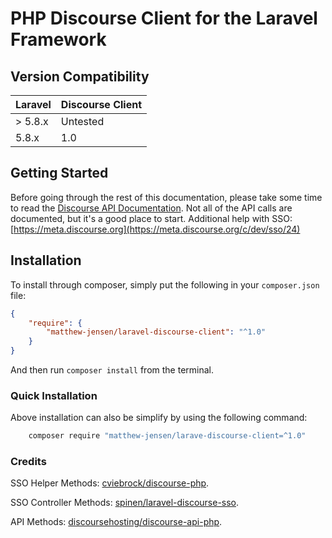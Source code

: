 PHP Discourse Client for the Laravel Framework
==============

## Version Compatibility

 Laravel  | Discourse Client
:---------|:----------
 > 5.8.x  | Untested
 5.8.x    | 1.0

## Getting Started

Before going through the rest of this documentation, please take some time to read the [Discourse API Documentation](https://docs.discourse.org/).
Not all of the API calls are documented, but it's a good place to start.
Additional help with SSO: [https://meta.discourse.org](https://meta.discourse.org/c/dev/sso/24)

## Installation

To install through composer, simply put the following in your `composer.json` file:

```json
{
    "require": {
        "matthew-jensen/laravel-discourse-client": "^1.0"
    }
}
```

And then run `composer install` from the terminal.

### Quick Installation

Above installation can also be simplify by using the following command:

```bash
    composer require "matthew-jensen/larave-discourse-client=^1.0"
```

### Credits


SSO Helper Methods: [cviebrock/discourse-php](https://github.com/cviebrock/discourse-php/).

SSO Controller Methods: [spinen/laravel-discourse-sso](https://github.com/spinen/laravel-discourse-sso).

API Methods: [discoursehosting/discourse-api-php](https://github.com/discoursehosting/discourse-api-php).

